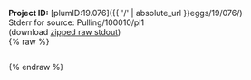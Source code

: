 **Project ID:** [plumID:19.076]({{ '/' | absolute_url }}eggs/19/076/)  
Stderr for source:  Pulling/100010/pl1   
(download [zipped raw stdout](pl1.plumed_master.stdout.txt.zip))  
{% raw %}
<pre>
</pre>
{% endraw %}
